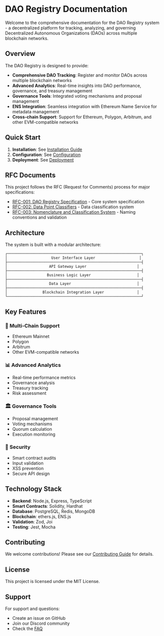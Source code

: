 # DAO Registry Documentation

Welcome to the comprehensive documentation for the DAO Registry system - a decentralized platform for tracking, analyzing, and governing Decentralized Autonomous Organizations (DAOs) across multiple blockchain networks.

## Overview

The DAO Registry is designed to provide:

- **Comprehensive DAO Tracking**: Register and monitor DAOs across multiple blockchain networks
- **Advanced Analytics**: Real-time insights into DAO performance, governance, and treasury management
- **Governance Tools**: Integrated voting mechanisms and proposal management
- **ENS Integration**: Seamless integration with Ethereum Name Service for metadata management
- **Cross-chain Support**: Support for Ethereum, Polygon, Arbitrum, and other EVM-compatible networks

## Quick Start

1. **Installation**: See [Installation Guide](development/installation.md)
2. **Configuration**: See [Configuration](development/configuration.md)
3. **Deployment**: See [Deployment](development/deployment.md)

## RFC Documents

This project follows the RFC (Request for Comments) process for major specifications:

- [RFC-001: DAO Registry Specification](rfc/rfc-001-dao-registry-specification.md) - Core system specification
- [RFC-002: Data Point Classifiers](rfc/rfc-002-data-point-classifiers.md) - Data classification system
- [RFC-003: Nomenclature and Classification System](rfc/rfc-003-nomenclature-classification.md) - Naming conventions and validation

## Architecture

The system is built with a modular architecture:

```
┌─────────────────────────────────────────────────────────────┐
│                    User Interface Layer                    │
├─────────────────────────────────────────────────────────────┤
│                   API Gateway Layer                       │
├─────────────────────────────────────────────────────────────┤
│                  Business Logic Layer                     │
├─────────────────────────────────────────────────────────────┤
│                   Data Layer                              │
├─────────────────────────────────────────────────────────────┤
│                Blockchain Integration Layer               │
└─────────────────────────────────────────────────────────────┘
```

## Key Features

### 🔗 Multi-Chain Support
- Ethereum Mainnet
- Polygon
- Arbitrum
- Other EVM-compatible networks

### 📊 Advanced Analytics
- Real-time performance metrics
- Governance analysis
- Treasury tracking
- Risk assessment

### 🏛️ Governance Tools
- Proposal management
- Voting mechanisms
- Quorum calculation
- Execution monitoring

### 🔐 Security
- Smart contract audits
- Input validation
- XSS prevention
- Secure API design

## Technology Stack

- **Backend**: Node.js, Express, TypeScript
- **Smart Contracts**: Solidity, Hardhat
- **Database**: PostgreSQL, Redis, MongoDB
- **Blockchain**: ethers.js, ENS.js
- **Validation**: Zod, Joi
- **Testing**: Jest, Mocha

## Contributing

We welcome contributions! Please see our [Contributing Guide](appendices/contributing.md) for details.

## License

This project is licensed under the MIT License.

## Support

For support and questions:
- Create an issue on GitHub
- Join our Discord community
- Check the [FAQ](appendices/faq.md) 